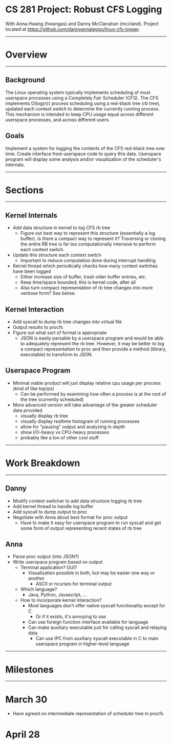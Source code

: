 CS 281 Project: Robust CFS Logging
==================================

With Anna Hwang (hwangas) and Danny McClanahan (mccland). Project located at https://github.com/dannyannaleggo/linux-cfs-logger.

----------------------
# Overview

----------------------

## Background

The Linux operating system typically implements scheduling of most userspace processes using a Completely Fair Scheduler (CFS). The CFS implements O(log(n)) process scheduling using a red-black tree (rb tree), updated each context switch to determine the currently running process. This mechanism is intended to keep CPU usage equal across different userspace processes, and across different users.

## Goals

Implement a system for logging the contents of the CFS red-black tree over time. Create interface from userspace code to query this data. Userspace program will display some analysis and/or visualization of the scheduler's internals.

----------------------
# Sections

----------------------

## Kernel Internals

- Add data structure in kernel to log CFS rb tree
  - Figure out best way to represent this structure (essentially a log buffer). Is there a compact way to represent it? Traversing or cloning the entire RB tree is far too computationally intensive to perform each context switch.
- Update this structure each context switch
  - Important to reduce computation done during interrupt handling
- Kernel thread which periodically checks how many context switches have been logged
  - Either increase size of buffer, trash older buffer entries, etc.
  - Keep time/space bounded; this is kernel code, after all
  - Also turn compact representation of rb tree changes into more verbose form? See below.

## Kernel Interaction

- Add syscall to dump rb tree changes into virtual file
- Output results to procfs
- Figure out what sort of format is appropriate
  - JSON is easily parsable by a userspace program and would be able to adequately represent the rb tree. However, it may be better to log a compact representation to proc and then provide a method (library, executable) to transform to JSON.

## Userspace Program

- Minimal viable product will just display relative cpu usage per process (kind of like top/ps)
  - Can be performed by examining how often a process is at the root of the tree (currently scheduled)
- More advanced version will take advantage of the greater scheduler data provided
  - visually display rb tree
  - visually display realtime histogram of running processes
  - allow for "pausing" output and analyzing in depth
  - show I/O-heavy vs CPU-heavy processes
  - probably like a ton of other cool stuff

----------------------
# Work Breakdown

----------------------

## Danny

- Modify context switcher to add data structure logging rb tree
- Add kernel thread to handle log buffer
- Add syscall to dump output to proc
- Negotiate with Anna about best format for proc output
  - Have to make it easy for userspace program to run syscall and get some form of output representing recent states of rb tree

## Anna

- Parse proc output (into JSON?)
- Write userspace program based on output
  - Terminal application? GUI?
    - Visualization possible in both, but may be easier one way or another
      - ASCII or ncurses for terminal output
  - Which language?
    - Java, Python, Javascript, ...
  - How to incorporate kernel interaction?
    - Most languages don't offer native syscall functionality except for C
      - Or if it exists, it's annoying to use
    - Can use foreign function interface available for language
    - Can make auxiliary executable just for calling syscall and relaying data
      - Can use IPC from auxiliary syscall executable in C to main userspace program in higher-level language

----------------------
# Milestones

----------------------

# March 30

- Have agreed on intermediate representation of scheduler tree in procfs


# April 28
